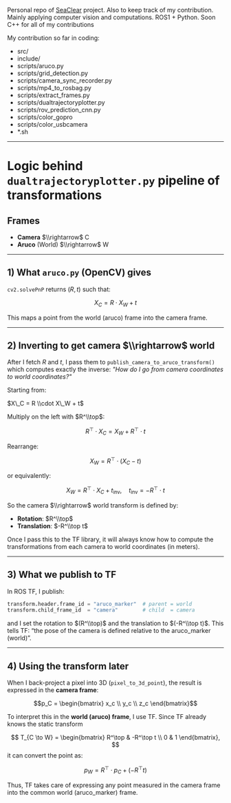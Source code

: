 Personal repo of [SeaClear](https://costinchitic.co/seaclear) project. Also to keep track of my contribution.
Mainly applying computer vision and computations. 
ROS1 + Python. 
Soon C++ for all of my contributions


My contribution so far in coding:
* src/
* include/
* scripts/aruco.py
* scripts/grid_detection.py
* scripts/camera_sync_recorder.py
* scripts/mp4_to_rosbag.py
* scripts/extract_frames.py
* scripts/dualtrajectoryplotter.py
* scripts/rov_prediction_cnn.py
* scripts/color_gopro
* scripts/color_usbcamera
* *.sh


---
# Logic behind `dualtrajectoryplotter.py` pipeline of transformations

## Frames

  - **Camera** $\\rightarrow$ C
  - **Aruco** (World) $\\rightarrow$ W

-----

## 1\) What `aruco.py` (OpenCV) gives

`cv2.solvePnP` returns $(R, t)$ such that:

$$X_C = R \cdot X_W + t$$

This maps a point from the world (aruco) frame into the camera frame.

-----

## 2\) Inverting to get camera $\\rightarrow$ world

After I fetch $R$ and $t$, I pass them to `publish_camera_to_aruco_transform()` which computes exactly the inverse: *"How do I go from camera coordinates to world coordinates?"*

Starting from:

$X\_C = R \\cdot X\_W + t$

Multiply on the left with $R^\\top$:

$$R^\top \cdot X_C = X_W + R^\top \cdot t$$

Rearrange:

$$X_W = R^\top \cdot (X_C - t)$$

or equivalently:

$$X_W = R^\top \cdot X_C + t_{\text{inv}}, \quad t_{\text{inv}} = -R^\top \cdot t$$

So the camera $\\rightarrow$ world transform is defined by:

  - **Rotation**: $R^\\top$
  - **Translation**: $-R^\\top t$

Once I pass this to the TF library, it will always know how to compute the transformations from each camera to world coordinates (in meters).

-----

## 3\) What we publish to TF

In ROS TF, I publish:

```python
transform.header.frame_id = "aruco_marker"  # parent = world
transform.child_frame_id  = "camera"        # child  = camera
```

and I set the rotation to $(R^\\top)$ and the translation to $(-R^\\top t)$.
This tells TF: “the pose of the camera is defined relative to the aruco\_marker (world)”.

-----

## 4\) Using the transform later

When I back-project a pixel into 3D (`pixel_to_3d_point`), the result is expressed in the **camera frame**:

$$p_C = \begin{bmatrix} x_c \\ y_c \\ z_c \end{bmatrix}$$

To interpret this in the **world (aruco) frame**, I use TF. Since TF already knows the static transform

$$
T_{C \to W} =
\begin{bmatrix}
R^\top & -R^\top t \\
0 & 1
\end{bmatrix},
$$it can convert the point as:

$$p_W = R^\top \cdot p_C + (-R^\top t)$$

Thus, TF takes care of expressing any point measured in the camera frame into the common world (aruco\_marker) frame.
